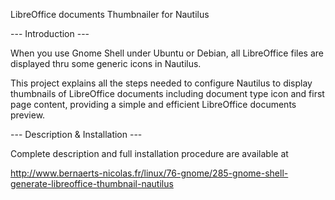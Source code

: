 LibreOffice documents Thumbnailer for Nautilus

--- Introduction ---

When you use Gnome Shell under Ubuntu or Debian, all LibreOffice files are displayed thru some generic icons in Nautilus.

This project explains all the steps needed to configure Nautilus to display thumbnails of LibreOffice documents
including document type icon and first page content, providing a simple and efficient LibreOffice documents preview.

--- Description & Installation ---

Complete description and full installation procedure are available at

http://www.bernaerts-nicolas.fr/linux/76-gnome/285-gnome-shell-generate-libreoffice-thumbnail-nautilus
